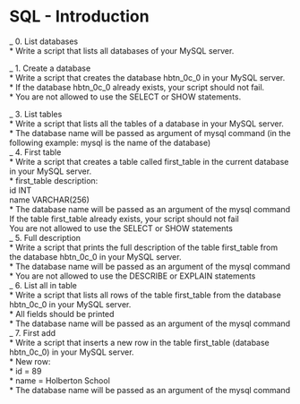 # SQL - Introduction

_ 0. List databases<br>
    * Write a script that lists all databases of your MySQL server. <br>

_ 1. Create a database<br>
    * Write a script that creates the database hbtn_0c_0 in your MySQL server.<br>
        * If the database hbtn_0c_0 already exists, your script should not fail. <br>
        * You are not allowed to use the SELECT or SHOW statements. <br>

_  3. List tables <br>
    * Write a script that lists all the tables of a database in your MySQL server. <br>
        * The database name will be passed as argument of mysql command (in the following example: mysql is the name of the database) <br>
_  4. First table <br>
    * Write a script that creates a table called first_table in the current database in your MySQL server. <br>
        * first_table description: <br>
            id INT <br>
            name VARCHAR(256) <br>
        * The database name will be passed as an argument of the mysql command<br>
        If the table first_table already exists, your script should not fail<br>
        You are not allowed to use the SELECT or SHOW statements<br>
_  5. Full description <br>
    * Write a script that prints the full description of the table first_table from the database hbtn_0c_0 in your MySQL server. <br>
        * The database name will be passed as an argument of the mysql command<br>
        * You are not allowed to use the DESCRIBE or EXPLAIN statements<br>
_  6. List all in table <br>
    * Write a script that lists all rows of the table first_table from the database hbtn_0c_0 in your MySQL server.<br>
        * All fields should be printed <br>
        * The database name will be passed as an argument of the mysql command<br>
_  7. First add <br>
    * Write a script that inserts a new row in the table first_table (database hbtn_0c_0) in your MySQL server.<br>
        * New row:<br>
            * id = 89<br>
            * name = Holberton School<br>
        * The database name will be passed as an argument of the mysql command<br>



